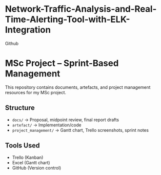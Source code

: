 # Network-Traffic-Analysis-and-Real-Time-Alerting-Tool-with-ELK-Integration
Github
# MSc Project – Sprint-Based Management

This repository contains documents, artefacts, and project management resources 
for my MSc project.  

## Structure
- `docs/` → Proposal, midpoint review, final report drafts
- `artefact/` → Implementation/code
- `project_management/` → Gantt chart, Trello screenshots, sprint notes

## Tools Used
- Trello (Kanban)
- Excel (Gantt chart)
- GitHub (Version control)

